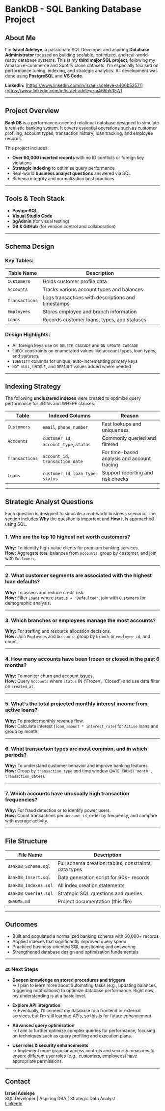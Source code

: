 # BankDB - SQL Banking Database Project

## About Me

I'm **Israel Adeleye**, a passionate SQL Developer and aspiring **Database Administrator** focused on building scalable, optimized, and real-world-ready database systems. This is my **third major SQL project**, following my Amazon e-commerce and Spotify clone datasets. I'm especially focused on performance tuning, indexing, and strategic analytics. All development was done using **PostgreSQL** and **VS Code**.

**LinkedIn:** [https://www.linkedin.com/in/israel-adeleye-a466b5357/](https://www.linkedin.com/in/israel-adeleye-a466b5357/)

---

##  Project Overview

**BankDB** is a performance-oriented relational database designed to simulate a realistic banking system. It covers essential operations such as customer profiling, account types, transaction history, loan tracking, and employee records.

This project includes:

- **Over 60,000 inserted records** with no ID conflicts or foreign key violations
- **Strategic indexing** to optimize query performance
- Real-world **business analyst questions** answered via SQL
- Schema integrity and normalization best practices

---

## Tools & Tech Stack

- **PostgreSQL**
- **Visual Studio Code**
- **pgAdmin** (for visual testing)
- **Git & GitHub** (for version control and collaboration)

---

##  Schema Design

### Key Tables:
| Table Name     | Description |
|----------------|-------------|
| `Customers`    | Holds customer profile data |
| `Accounts`     | Tracks various account types and balances |
| `Transactions` | Logs transactions with descriptions and timestamps |
| `Employees`    | Stores employee and branch information |
| `Loans`        | Records customer loans, types, and statuses |

### Design Highlights:
- All foreign keys use `ON DELETE CASCADE` and `ON UPDATE CASCADE`
- `CHECK` constraints on enumerated values like account types, loan types, and statuses
- `IDENTITY` columns for unique, auto-incrementing primary keys
- `NOT NULL`, `UNIQUE`, and `DEFAULT` values added where needed

---

## Indexing Strategy

The following **unclustered indexes** were created to optimize query performance for JOINs and WHERE clauses:

| Table        | Indexed Columns                   | Reason |
|--------------|------------------------------------|--------|
| `Customers`  | `email`, `phone_number`           | Fast lookups and uniqueness |
| `Accounts`   | `customer_id`, `account_type`, `status` | Commonly queried and filtered |
| `Transactions` | `account_id`, `transaction_date`   | For time-based analysis and account tracing |
| `Loans`      | `customer_id`, `loan_type`, `status` | Support reporting and risk checks |

---

## Strategic Analyst Questions

Each question is designed to simulate a real-world business scenario. The section includes **Why** the question is important and **How** it is approached using SQL.

### 1. Who are the top 10 highest net worth customers?

**Why:** To identify high-value clients for premium banking services.  
**How:** Aggregate total balances from `Accounts`, group by customer, and join with `Customers`.

---

### 2. What customer segments are associated with the highest loan defaults?

**Why:** To assess and reduce credit risk.  
**How:** Filter `Loans` where `status = 'Defaulted'`, join with `Customers` for demographic analysis.

---

### 3. Which branches or employees manage the most accounts?

**Why:** For staffing and resource allocation decisions.  
**How:** Join `Employees` and `Accounts`, group by `branch` or `employee_id`, and count.

---

### 4. How many accounts have been frozen or closed in the past 6 months?

**Why:** To monitor churn and account issues.  
**How:** Query `Accounts` where `status` IN ('Frozen', 'Closed') and use date filter on `created_at`.

---

### 5. What’s the total projected monthly interest income from active loans?

**Why:** To predict monthly revenue flow.  
**How:** Calculate interest (`loan_amount * interest_rate`) for `Active` loans and group by month.

---

### 6. What transaction types are most common, and in which periods?

**Why:** To understand customer behavior and improve banking features.  
**How:** Group by `transaction_type` and time window (`DATE_TRUNC('month', transaction_date)`).

---

### 7. Which accounts have unusually high transaction frequencies?

**Why:** For fraud detection or to identify power users.  
**How:** Count transactions per `account_id`, order by frequency, and compare with average activity.

---

## File Structure

| File Name              | Description |
|------------------------|-------------|
| `BankDB_Schema.sql`    | Full schema creation: tables, constraints, data types |
| `BankDB_Insert.sql`    | Data generation script for 60k+ records |
| `BankDB_Indexes.sql`   | All index creation statements |
| `BankDB_Queries.sql`   | Strategic SQL questions and queries |
| `README.md`            | Project documentation (this file) |

---

##  Outcomes

- Built and populated a normalized banking schema with 60,000+ records
- Applied indexes that significantly improved query speed
- Practiced business-oriented SQL questioning and answering
- Strengthened database design and optimization fundamentals

---

### 🔜 Next Steps

- **Deepen knowledge on stored procedures and triggers**  
  → I plan to learn more about automating tasks (e.g., updating balances, triggering notifications) to optimize database performance. Right now, my understanding is at a basic level.

- **Explore API integration**  
  → Eventually, I’ll connect my database to a frontend or external services, but I’m still learning APIs, so this is for future enhancement.

- **Advanced query optimization**  
  → I aim to further optimize complex queries for performance, focusing on techniques such as query profiling and execution plans.

- **User roles & security enhancements**  
  → Implement more granular access controls and security measures to ensure different user roles (e.g., customers, employees) have appropriate permissions.


---

##  Contact

**Israel Adeleye**  
SQL Developer | Aspiring DBA | Strategic Data Analyst  
[LinkedIn](https://www.linkedin.com/in/israel-adeleye-a466b5357/)
